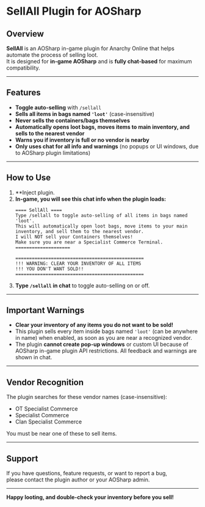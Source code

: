 # SellAll Plugin for AOSharp

## Overview

**SellAll** is an AOSharp in-game plugin for Anarchy Online that helps automate the process of selling loot.  
It is designed for **in-game AOSharp** and is **fully chat-based** for maximum compatibility.

---

## Features

- **Toggle auto-selling** with `/sellall`
- **Sells all items in bags named `'loot'`** (case-insensitive)
- **Never sells the containers/bags themselves**
- **Automatically opens loot bags, moves items to main inventory, and sells to the nearest vendor**
- **Warns you if inventory is full or no vendor is nearby**
- **Only uses chat for all info and warnings** (no popups or UI windows, due to AOSharp plugin limitations)

---

## How to Use

1. **Inject plugin.
2. **In-game, you will see this chat info when the plugin loads:**
    ```
    ==== SellAll ====
    Type /sellall to toggle auto-selling of all items in bags named 'loot'.
    This will automatically open loot bags, move items to your main inventory, and sell them to the nearest vendor.
    I will NOT sell your Containers themselves!
    Make sure you are near a Specialist Commerce Terminal.
    ====================

    ===============================================
    !!! WARNING: CLEAR YOUR INVENTORY OF ALL ITEMS
    !!! YOU DON'T WANT SOLD!!
    ===============================================
    ```
3. **Type `/sellall` in chat** to toggle auto-selling on or off.

---

## Important Warnings

- **Clear your inventory of any items you do not want to be sold!**
- This plugin sells every item inside bags named `'loot'` (can be anywhere in name) when enabled, as soon as you are near a recognized vendor.
- The plugin **cannot create pop-up windows** or custom UI because of AOSharp in-game plugin API restrictions. All feedback and warnings are shown in chat.

---

## Vendor Recognition

The plugin searches for these vendor names (case-insensitive):
- OT Specialist Commerce
- Specialist Commerce
- Clan Specialist Commerce

You must be near one of these to sell items.

---

## Support

If you have questions, feature requests, or want to report a bug,  
please contact the plugin author or your AOSharp admin.

---

**Happy looting, and double-check your inventory before you sell!**
